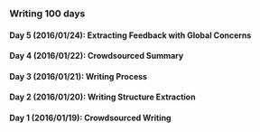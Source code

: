 ### Writing 100 days
#### Day 5 (2016/01/24): Extracting Feedback with Global Concerns
#### Day 4 (2016/01/22): Crowdsourced Summary
#### Day 3 (2016/01/21): Writing Process
#### Day 2 (2016/01/20): Writing Structure Extraction
#### Day 1 (2016/01/19): Crowdsourced Writing
